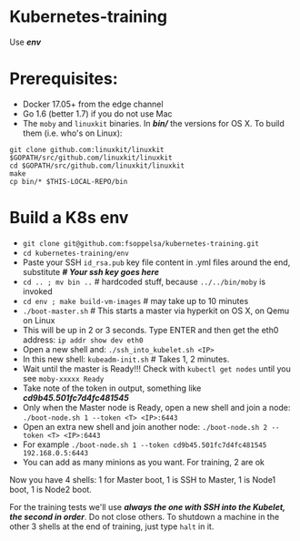 Kubernetes-training
===================

Use ***env***

Prerequisites:
==============

* Docker 17.05+ from the edge channel
* Go 1.6 (better 1.7) if you do not use Mac
* The `moby` and `linuxkit` binaries. In ***bin/*** the versions for OS X. To build them (i.e. who's on Linux):

```
git clone github.com:linuxkit/linuxkit $GOPATH/src/github.com/linuxkit/linuxkit
cd $GOPATH/src/github.com/linuxkit/linuxkit
make
cp bin/* $THIS-LOCAL-REPO/bin
```

Build a K8s env
===============

* `git clone git@github.com:fsoppelsa/kubernetes-training.git`
* `cd kubernetes-training/env`
* Paste your SSH `id_rsa.pub` key file content in .yml files around the end, substitute ***# Your ssh key goes here***
* `cd .. ; mv bin ..` # hardcoded stuff, because `../../bin/moby` is invoked
* `cd env ; make build-vm-images` # may take up to 10 minutes
* `./boot-master.sh` # This starts a master via hyperkit on OS X, on Qemu on Linux
* This will be up in 2 or 3 seconds. Type ENTER and then get the eth0 address: `ip addr show dev eth0`
* Open a new shell and: `./ssh_into_kubelet.sh <IP>`
* In this new shell: `kubeadm-init.sh` # Takes 1, 2 minutes.
* Wait until the master is Ready!!! Check with `kubectl get nodes` until you see `moby-xxxxx Ready`
* Take note of the token in output, something like ***cd9b45.501fc7d4fc481545***
* Only when the Master node is Ready, open a new shell and join a node: `./boot-node.sh 1 --token <T> <IP>:6443`
* Open an extra new shell and join another node: `./boot-node.sh 2 --token <T> <IP>:6443`
* For example `./boot-node.sh 1 --token cd9b45.501fc7d4fc481545 192.168.0.5:6443`
* You can add as many minions as you want. For training, 2 are ok

Now you have 4 shells: 1 for Master boot, 1 is SSH to Master, 1 is Node1 boot, 1 is Node2 boot.

For the training tests we'll use ***always the one with SSH into the Kubelet, the second in order***.
Do not close others.
To shutdown a machine in the other 3 shells at the end of training, just type `halt` in it.
